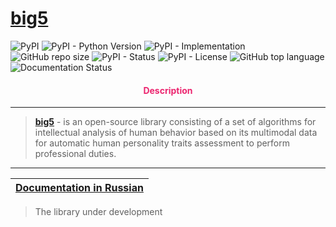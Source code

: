 # [big5](https://github.com/DmitryRyumin/big5)

![PyPI](https://img.shields.io/pypi/v/big5)
![PyPI - Python Version](https://img.shields.io/pypi/pyversions/big5)
![PyPI - Implementation](https://img.shields.io/pypi/implementation/big5)
![GitHub repo size](https://img.shields.io/github/repo-size/dmitryryumin/big5)
![PyPI - Status](https://img.shields.io/pypi/status/big5)
![PyPI - License](https://img.shields.io/pypi/l/big5)
![GitHub top language](https://img.shields.io/github/languages/top/dmitryryumin/big5)
![Documentation Status](https://readthedocs.org/projects/big5/badge/?version=latest)

<h4 align="center"><span style="color:#EC256F;">Description</span></h4>

---

>  **[big5](https://github.com/DmitryRyumin/big5)** - is an open-source library consisting of a set of algorithms for intellectual analysis of human behavior based on its multimodal data for automatic human personality traits assessment to perform professional duties.

---

| [Documentation in Russian](https://github.com/DmitryRyumin/big5/blob/main/README_RU.md) |
|-----------------------------------------------------------------------------------------|

> The library under development